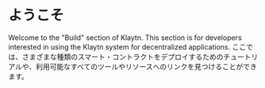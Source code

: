 # ようこそ

Welcome to the "Build" section of Klaytn. This section is for developers interested in using the Klaytn system for decentralized applications. ここでは、さまざまな種類のスマート・コントラクトをデプロイするためのチュートリアルや、利用可能なすべてのツールやリソースへのリンクを見つけることができます。
